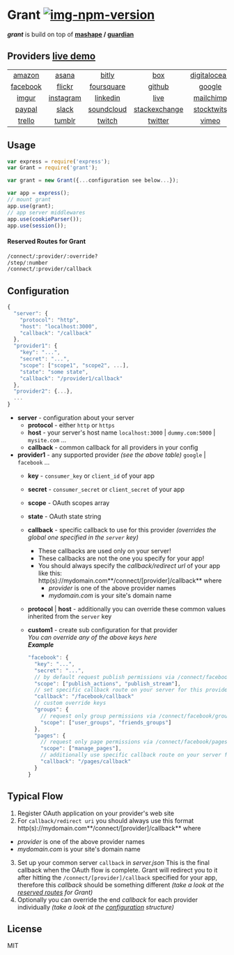
# Grant [![img-npm-version]][npm]

_**grant**_ is build on top of **[mashape][mashape] / [guardian][guardian]**


## Providers [live demo][demo]

| | | | | | |
:---: | :---: | :---: | :---: | :---: | :---:
[amazon]() | [asana](http://developer.asana.com/documentation/) | [bitly](http://dev.bitly.com) | [box](https://developers.box.com/) | [digitalocean](https://developers.digitalocean.com/) | [dropbox](https://www.dropbox.com/developers)
[facebook](https://developers.facebook.com) | [flickr](https://www.flickr.com/services/api/) | [foursquare](https://developer.foursquare.com/) | [github](http://developer.github.com) | [google](https://developers.google.com/) | [heroku](https://devcenter.heroku.com/categories/platform-api)
[imgur](https://api.imgur.com/) | [instagram](http://instagram.com/developer) | [linkedin](http://developer.linkedin.com) | [live](http://msdn.microsoft.com/en-us/library/dn783283.aspx) | [mailchimp](http://apidocs.mailchimp.com/) | [openstreetmap](http://wiki.openstreetmap.org/wiki/API_v0.6)
[paypal](https://developer.paypal.com/docs/) | [slack](https://api.slack.com/) | [soundcloud](http://developers.soundcloud.com) | [stackexchange](https://api.stackexchange.com) | [stocktwits](http://stocktwits.com/developers) | [stripe](https://stripe.com/docs)
[trello](https://trello.com/docs/) | [tumblr](http://www.tumblr.com/docs/en/api/v2) | [twitch](https://github.com/justintv/twitch-api) | [twitter](https://dev.twitter.com) | [vimeo](https://developer.vimeo.com/) | [yahoo](https://developer.yahoo.com/)


## Usage

```js
var express = require('express');
var Grant = require('grant');

var grant = new Grant({...configuration see below...});

var app = express();
// mount grant
app.use(grant);
// app server middlewares
app.use(cookieParser());
app.use(session());
```


#### Reserved Routes for Grant

```bash
/connect/:provider/:override?
/step/:number
/connect/:provider/callback
```


## Configuration

```js
{
  "server": {
    "protocol": "http",
    "host": "localhost:3000",
    "callback": "/callback"
  },
  "provider1": {
    "key": "...",
    "secret": "...",
    "scope": ["scope1", "scope2", ...],
    "state": "some state",
    "callback": "/provider1/callback"
  },
  "provider2": {...},
  ...
}
```

- **server** - configuration about your server
  - **protocol** - either `http` or `https`
  - **host** - your server's host name `localhost:3000` | `dummy.com:5000` | `mysite.com` ...
  - **callback** - common callback for all providers in your config
- **provider1** - any supported provider _(see the above table)_ `google` | `facebook` ...
  - **key** - `consumer_key` or `client_id` of your app
  - **secret** - `consumer_secret` or `client_secret` of your app
  - **scope** - OAuth scopes array
  - **state** - OAuth state string
  - **callback** - specific callback to use for this provider _(overrides the global one specified in the `server` key)_<br>
    - These callbacks are used only on your server!<br>
    - These callbacks are not the one you specify for your app!
    - You should always specify the _callback/redirect url_ of your app like this:<br>
    http(s)://mydomain.com**/connect/[provider]/callback** where<br>
      - _provider_ is one of the above provider names
      - _mydomain.com_ is your site's domain name
  - **protocol** | **host** - additionally you can override these common values inherited from the `server` key
  - **custom1** - create sub configuration for that provider<br>
    _You can override any of the above keys here_<br>
    _**Example**_<br>
    
    ```js
    "facebook": {
      "key": "...",
      "secret": "...",
      // by default request publish permissions via /connect/facebook
      "scope": ["publish_actions", "publish_stream"],
      // set specific callback route on your server for this provider only
      "callback": "/facebook/callback"
      // custom override keys
      "groups": {
        // request only group permissions via /connect/facebook/groups
        "scope": ["user_groups", "friends_groups"]
      },
      "pages": {
        // request only page permissions via /connect/facebook/pages
        "scope": ["manage_pages"],
        // additionally use specific callback route on your server for this override only
        "callback": "/pages/callback"
      }
    }
    ```


## Typical Flow

1. Register OAuth application on your provider's web site
2. For `callback/redirect uri` you should always use this format<br>
  http(s)://mydomain.com**/connect/[provider]/callback** where<br>
  - _provider_ is one of the above provider names
  - _mydomain.com_ is your site's domain name
3. Set up your common server `callback` in _server.json_ This is the final callback when the OAuth flow is complete. Grant will redirect you to it after hitting the `/connect/[provider]/callback` specified for your app, therefore this _callback_ should be something different _(take a look at the [reserved routes][routes] for Grant)_
3. Optionally you can override the end _callback_ for each provider individually _(take a look at the [configuration][configuration] structure)_


## License

MIT


  [mashape]: https://www.mashape.com/
  [guardian]: http://guardianjs.com/
  [bible]: http://oauthbible.com/
  [demo]: http://grant-oauth.herokuapp.com/
  [npm]: https://www.npmjs.org/package/grant

  [img-npm-version]: http://img.shields.io/npm/v/grant.svg?style=flat (NPM Version)
  [img-npm-downloads]: http://img.shields.io/npm/dm/grant.svg?style=flat (NPM Downloads)

  [routes]: #reserved-routes-for-grant
  [configuration]: #configuration
